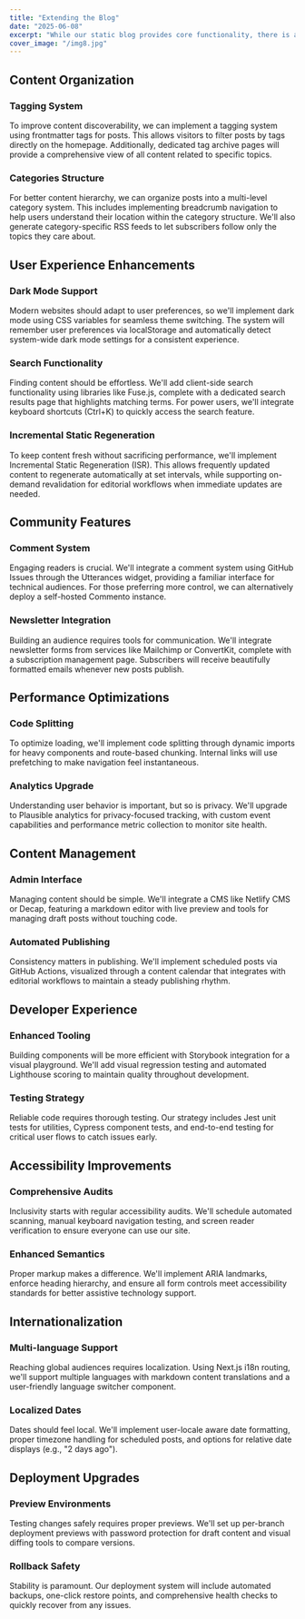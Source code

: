 ```yaml
---
title: "Extending the Blog"
date: "2025-06-08"
excerpt: "While our static blog provides core functionality, there is always room for improvement."
cover_image: "/img8.jpg"
---
```


## Content Organization

### Tagging System

To improve content discoverability, we can implement a tagging system using frontmatter tags for posts. This allows visitors to filter posts by tags directly on the homepage. Additionally, dedicated tag archive pages will provide a comprehensive view of all content related to specific topics.

### Categories Structure

For better content hierarchy, we can organize posts into a multi-level category system. This includes implementing breadcrumb navigation to help users understand their location within the category structure. We'll also generate category-specific RSS feeds to let subscribers follow only the topics they care about.

## User Experience Enhancements

### Dark Mode Support

Modern websites should adapt to user preferences, so we'll implement dark mode using CSS variables for seamless theme switching. The system will remember user preferences via localStorage and automatically detect system-wide dark mode settings for a consistent experience.

### Search Functionality

Finding content should be effortless. We'll add client-side search functionality using libraries like Fuse.js, complete with a dedicated search results page that highlights matching terms. For power users, we'll integrate keyboard shortcuts (Ctrl+K) to quickly access the search feature.

### Incremental Static Regeneration

To keep content fresh without sacrificing performance, we'll implement Incremental Static Regeneration (ISR). This allows frequently updated content to regenerate automatically at set intervals, while supporting on-demand revalidation for editorial workflows when immediate updates are needed.

## Community Features

### Comment System

Engaging readers is crucial. We'll integrate a comment system using GitHub Issues through the Utterances widget, providing a familiar interface for technical audiences. For those preferring more control, we can alternatively deploy a self-hosted Commento instance.

### Newsletter Integration

Building an audience requires tools for communication. We'll integrate newsletter forms from services like Mailchimp or ConvertKit, complete with a subscription management page. Subscribers will receive beautifully formatted emails whenever new posts publish.

## Performance Optimizations

### Code Splitting

To optimize loading, we'll implement code splitting through dynamic imports for heavy components and route-based chunking. Internal links will use prefetching to make navigation feel instantaneous.

### Analytics Upgrade

Understanding user behavior is important, but so is privacy. We'll upgrade to Plausible analytics for privacy-focused tracking, with custom event capabilities and performance metric collection to monitor site health.

## Content Management

### Admin Interface

Managing content should be simple. We'll integrate a CMS like Netlify CMS or Decap, featuring a markdown editor with live preview and tools for managing draft posts without touching code.

### Automated Publishing

Consistency matters in publishing. We'll implement scheduled posts via GitHub Actions, visualized through a content calendar that integrates with editorial workflows to maintain a steady publishing rhythm.

## Developer Experience

### Enhanced Tooling

Building components will be more efficient with Storybook integration for a visual playground. We'll add visual regression testing and automated Lighthouse scoring to maintain quality throughout development.

### Testing Strategy

Reliable code requires thorough testing. Our strategy includes Jest unit tests for utilities, Cypress component tests, and end-to-end testing for critical user flows to catch issues early.

## Accessibility Improvements

### Comprehensive Audits

Inclusivity starts with regular accessibility audits. We'll schedule automated scanning, manual keyboard navigation testing, and screen reader verification to ensure everyone can use our site.

### Enhanced Semantics

Proper markup makes a difference. We'll implement ARIA landmarks, enforce heading hierarchy, and ensure all form controls meet accessibility standards for better assistive technology support.

## Internationalization

### Multi-language Support

Reaching global audiences requires localization. Using Next.js i18n routing, we'll support multiple languages with markdown content translations and a user-friendly language switcher component.

### Localized Dates

Dates should feel local. We'll implement user-locale aware date formatting, proper timezone handling for scheduled posts, and options for relative date displays (e.g., "2 days ago").

## Deployment Upgrades

### Preview Environments

Testing changes safely requires proper previews. We'll set up per-branch deployment previews with password protection for draft content and visual diffing tools to compare versions.

### Rollback Safety

Stability is paramount. Our deployment system will include automated backups, one-click restore points, and comprehensive health checks to quickly recover from any issues.
